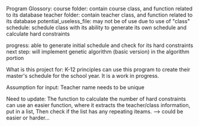 Program Glossory:
course folder: contain course class, and function related to its database
teacher folder: contain teacher class, and function related to its database
potential_useless_file: may not be of use due to use of "class"
schedule: schedule class with its ability to generate its own schedule and calculate hard constraints

progress:
able to generate initial schedule and check for its hard constraints
next step: will implement genetic algorithm (basic version) in the algorithm portion





What is this project for: 
K-12 principles can use this program to create their master's schedule for the school year. 
It is a work in progress.

Assumption for input: 
Teacher name needs to be unique


Need to update: 
The function to calculate the number of hard constraints can use an easier function, 
where it extracts the teacher/class information, put in a list, 
Then check if the list has any repeating iteams. --> could be easier or harder...